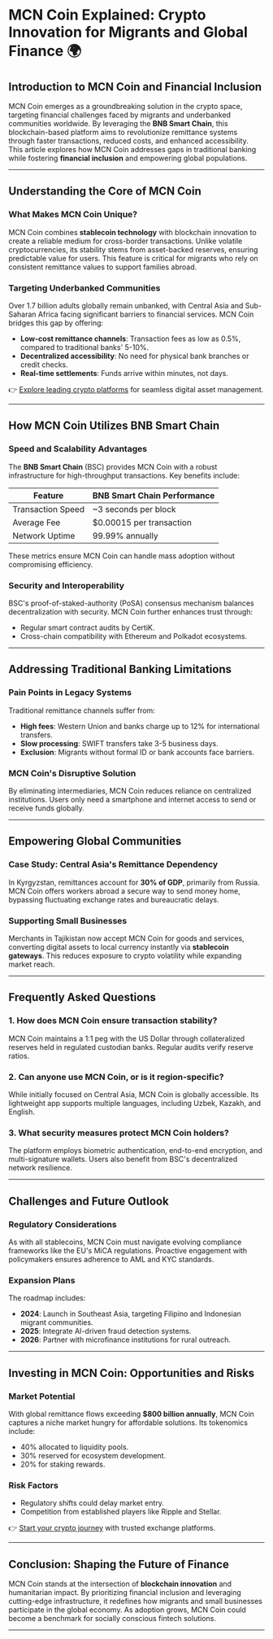 # MCN Coin Explained: Crypto Innovation for Migrants and Global Finance 🌍

## Introduction to MCN Coin and Financial Inclusion

MCN Coin emerges as a groundbreaking solution in the crypto space, targeting financial challenges faced by migrants and underbanked communities worldwide. By leveraging the **BNB Smart Chain**, this blockchain-based platform aims to revolutionize remittance systems through faster transactions, reduced costs, and enhanced accessibility. This article explores how MCN Coin addresses gaps in traditional banking while fostering **financial inclusion** and empowering global populations.

---

## Understanding the Core of MCN Coin

### What Makes MCN Coin Unique?

MCN Coin combines **stablecoin technology** with blockchain innovation to create a reliable medium for cross-border transactions. Unlike volatile cryptocurrencies, its stability stems from asset-backed reserves, ensuring predictable value for users. This feature is critical for migrants who rely on consistent remittance values to support families abroad.

### Targeting Underbanked Communities

Over 1.7 billion adults globally remain unbanked, with Central Asia and Sub-Saharan Africa facing significant barriers to financial services. MCN Coin bridges this gap by offering:

- **Low-cost remittance channels**: Transaction fees as low as 0.5%, compared to traditional banks' 5-10%.
- **Decentralized accessibility**: No need for physical bank branches or credit checks.
- **Real-time settlements**: Funds arrive within minutes, not days.

👉 [Explore leading crypto platforms](https://bit.ly/okx-bonus) for seamless digital asset management.

---

## How MCN Coin Utilizes BNB Smart Chain

### Speed and Scalability Advantages

The **BNB Smart Chain** (BSC) provides MCN Coin with a robust infrastructure for high-throughput transactions. Key benefits include:

| Feature                | BNB Smart Chain Performance |
|------------------------|-----------------------------|
| Transaction Speed      | ~3 seconds per block        |
| Average Fee            | $0.00015 per transaction    |
| Network Uptime         | 99.99% annually             |

These metrics ensure MCN Coin can handle mass adoption without compromising efficiency.

### Security and Interoperability

BSC's proof-of-staked-authority (PoSA) consensus mechanism balances decentralization with security. MCN Coin further enhances trust through:

- Regular smart contract audits by CertiK.
- Cross-chain compatibility with Ethereum and Polkadot ecosystems.

---

## Addressing Traditional Banking Limitations

### Pain Points in Legacy Systems

Traditional remittance channels suffer from:

- **High fees**: Western Union and banks charge up to 12% for international transfers.
- **Slow processing**: SWIFT transfers take 3-5 business days.
- **Exclusion**: Migrants without formal ID or bank accounts face barriers.

### MCN Coin's Disruptive Solution

By eliminating intermediaries, MCN Coin reduces reliance on centralized institutions. Users only need a smartphone and internet access to send or receive funds globally.

---

## Empowering Global Communities

### Case Study: Central Asia's Remittance Dependency

In Kyrgyzstan, remittances account for **30% of GDP**, primarily from Russia. MCN Coin offers workers abroad a secure way to send money home, bypassing fluctuating exchange rates and bureaucratic delays.

### Supporting Small Businesses

Merchants in Tajikistan now accept MCN Coin for goods and services, converting digital assets to local currency instantly via **stablecoin gateways**. This reduces exposure to crypto volatility while expanding market reach.

---

## Frequently Asked Questions

### 1. How does MCN Coin ensure transaction stability?

MCN Coin maintains a 1:1 peg with the US Dollar through collateralized reserves held in regulated custodian banks. Regular audits verify reserve ratios.

### 2. Can anyone use MCN Coin, or is it region-specific?

While initially focused on Central Asia, MCN Coin is globally accessible. Its lightweight app supports multiple languages, including Uzbek, Kazakh, and English.

### 3. What security measures protect MCN Coin holders?

The platform employs biometric authentication, end-to-end encryption, and multi-signature wallets. Users also benefit from BSC's decentralized network resilience.

---

## Challenges and Future Outlook

### Regulatory Considerations

As with all stablecoins, MCN Coin must navigate evolving compliance frameworks like the EU's MiCA regulations. Proactive engagement with policymakers ensures adherence to AML and KYC standards.

### Expansion Plans

The roadmap includes:

- **2024**: Launch in Southeast Asia, targeting Filipino and Indonesian migrant communities.
- **2025**: Integrate AI-driven fraud detection systems.
- **2026**: Partner with microfinance institutions for rural outreach.

---

## Investing in MCN Coin: Opportunities and Risks

### Market Potential

With global remittance flows exceeding **$800 billion annually**, MCN Coin captures a niche market hungry for affordable solutions. Its tokenomics include:

- 40% allocated to liquidity pools.
- 30% reserved for ecosystem development.
- 20% for staking rewards.

### Risk Factors

- Regulatory shifts could delay market entry.
- Competition from established players like Ripple and Stellar.

👉 [Start your crypto journey](https://bit.ly/okx-bonus) with trusted exchange platforms.

---

## Conclusion: Shaping the Future of Finance

MCN Coin stands at the intersection of **blockchain innovation** and humanitarian impact. By prioritizing financial inclusion and leveraging cutting-edge infrastructure, it redefines how migrants and small businesses participate in the global economy. As adoption grows, MCN Coin could become a benchmark for socially conscious fintech solutions.

---
